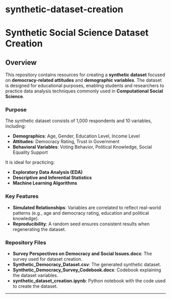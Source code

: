 # synthetic-dataset-creation
# Synthetic Social Science Dataset Creation

## Overview

This repository contains resources for creating a **synthetic dataset** focused on **democracy-related attitudes** and **demographic variables**. The dataset is designed for educational purposes, enabling students and researchers to practice data analysis techniques commonly used in **Computational Social Science**.

### Purpose

The synthetic dataset consists of 1,000 respondents and 10 variables, including:
- **Demographics**: Age, Gender, Education Level, Income Level
- **Attitudes**: Democracy Rating, Trust in Government
- **Behavioral Variables**: Voting Behavior, Political Knowledge, Social Equality Support

It is ideal for practicing:
- **Exploratory Data Analysis (EDA)**
- **Descriptive and Inferential Statistics**
- **Machine Learning Algorithms**

### Key Features
- **Simulated Relationships**: Variables are correlated to reflect real-world patterns (e.g., age and democracy rating, education and political knowledge).
- **Reproducibility**: A random seed ensures consistent results when regenerating the dataset.

### Repository Files
- **Survey Perspectives on Democracy and Social Issues.docx**: The survey used for dataset creation.
- **Synthetic_Democracy_Dataset.csv**: The generated synthetic dataset.
- **Synthetic_Democracy_Survey_Codebook.docx**: Codebook explaining the dataset variables.
- **synthetic_dataset_creation.ipynb**: Python notebook with the code used to create the dataset.

---
